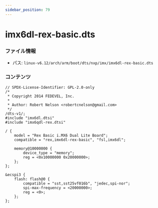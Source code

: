 ```yaml
---
sidebar_position: 79
---
```

# imx6dl-rex-basic.dts

### ファイル情報

- パス: `linux-v6.12/arch/arm/boot/dts/nxp/imx/imx6dl-rex-basic.dts`

### コンテンツ

```dts
// SPDX-License-Identifier: GPL-2.0-only
/*
 * Copyright 2014 FEDEVEL, Inc.
 *
 * Author: Robert Nelson <robertcnelson@gmail.com>
 */
/dts-v1/;
#include "imx6dl.dtsi"
#include "imx6qdl-rex.dtsi"

/ {
	model = "Rex Basic i.MX6 Dual Lite Board";
	compatible = "rex,imx6dl-rex-basic", "fsl,imx6dl";

	memory@10000000 {
		device_type = "memory";
		reg = <0x10000000 0x20000000>;
	};
};

&ecspi3 {
	flash: flash@0 {
		compatible = "sst,sst25vf016b", "jedec,spi-nor";
		spi-max-frequency = <20000000>;
		reg = <0>;
	};
};

```
